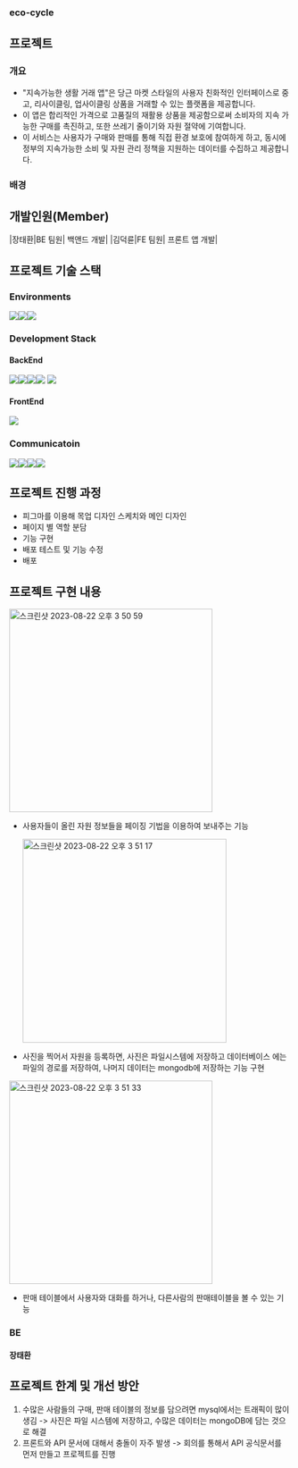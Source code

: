 ### eco-cycle
## 프로젝트 
### 개요
- "지속가능한 생활 거래 앱"은 당근 마켓 스타일의 사용자 친화적인 인터페이스로 중고, 리사이클링, 업사이클링 상품을 거래할 수 있는 플랫폼을 제공합니다.
- 이 앱은 합리적인 가격으로 고품질의 재활용 상품을 제공함으로써 소비자의 지속 가능한 구매를 촉진하고, 또한 쓰레기 줄이기와 자원 절약에 기여합니다.
- 이 서비스는 사용자가 구매와 판매를 통해 직접 환경 보호에 참여하게 하고, 동시에 정부의 지속가능한 소비 및 자원 관리 정책을 지원하는 데이터를 수집하고 제공합니다.

### 배경

## 개발인원(Member)
|장태환|BE 팀원| 백앤드 개발|
|김덕륜|FE 팀원| 프론트 앱 개발|


## 프로젝트 기술 스택
### Environments
<img src="https://img.shields.io/badge/intellij-000000?style=for-the-badge&logo=intellijidea&logoColor=white"><img src="https://img.shields.io/badge/git-F05032?style=for-the-badge&logo=git&logoColor=white"><img src="https://img.shields.io/badge/github-181717?style=for-the-badge&logo=github&logoColor=white">

### Development Stack
#### BackEnd

<img src="https://img.shields.io/badge/springboot-6DB33F?style=for-the-badge&logo=springboot&logoColor=white"><img src="https://img.shields.io/badge/springsecurity-6DB33F?style=for-the-badge&logo=springsecurity&logoColor=white"><img src="https://img.shields.io/badge/ubuntu-E95420?style=for-the-badge&logo=ubuntu&logoColor=white"><img src="https://img.shields.io/badge/mysql-4479A1?style=for-the-badge&logo=mysql&logoColor=white">
<img src="https://img.shields.io/badge/mongodb-47A248?style=for-the-badge&logo=mongodb&logoColor=white">

#### FrontEnd
<img src="https://img.shields.io/badge/flutter-02569B?style=for-the-badge&logo=flutter&logoColor=white">

### Communicatoin
<img src="https://img.shields.io/badge/git-F05032?style=for-the-badge&logo=git&logoColor=white"><img src="https://img.shields.io/badge/github-181717?style=for-the-badge&logo=github&logoColor=white"><img src="https://img.shields.io/badge/notion-000000?style=for-the-badge&logo=notion&logoColor=white"><img src="https://img.shields.io/badge/Discord-5865F2?style=for-the-badge&logo=Discord&logoColor=white">

## 프로젝트 진행 과정
- 피그마를 이용해 목업 디자인 스케치와 메인 디자인 
- 페이지 별 역할 분담
- 기능 구현
- 배포 테스트 및 기능 수정
- 배포

## 프로젝트 구현 내용

  <img width="364" alt="스크린샷 2023-08-22 오후 3 50 59" src="https://github.com/Taehwan2/eco-cycle/assets/97010824/3fc5e77f-4edc-44e9-b318-c14b6ece3e4b">

- 사용자들이 올린 자원 정보들을 페이징 기법을 이용하여 보내주는 기능

  <img width="365" alt="스크린샷 2023-08-22 오후 3 51 17" src="https://github.com/Taehwan2/eco-cycle/assets/97010824/d6dcea06-d006-4830-a5a8-025a7e229ff4">

- 사진을 찍어서 자원을 등록하면, 사진은 파일시스템에 저장하고 데이터베이스 에는 파일의 경로를 저장하여, 나머지 데이터는 mongodb에 저장하는 기능 구현
  
<img width="364" alt="스크린샷 2023-08-22 오후 3 51 33" src="https://github.com/Taehwan2/eco-cycle/assets/97010824/63396e0a-3f6f-44b0-9f25-e5720ad16b1d">

- 판매 테이블에서 사용자와 대화를 하거나, 다른사람의 판매테이블을 볼 수 있는 기능

### BE
#### 장태환
## 프로젝트 한계 및 개선 방안
1. 수많은 사람들의 구매, 판매 테이블의 정보를 담으려면 mysql에서는 트래픽이 많이 생김 -> 사진은 파일 시스템에 저장하고, 수많은 데이터는 mongoDB에 담는 것으로 해결
2. 프론트와 API 문서에 대해서 충돌이 자주 발생 -> 회의를 통해서 API 공식문서를 먼저 만들고 프로젝트를 진행


  

